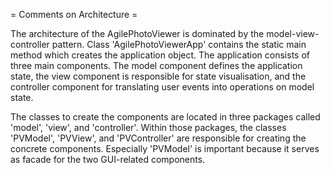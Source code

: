 = Comments on Architecture =

The architecture of the AgilePhotoViewer is dominated by the model-view-controller
pattern. Class 'AgilePhotoViewerApp' contains the static main method which creates
the application object. The application consists of three main components. The model
component defines the application state, the view component is responsible for state
visualisation, and the controller component for translating user events into
operations on model state.

The classes to create the components are located in three packages called 'model',
'view', and 'controller'. Within those packages, the classes 'PVModel', 'PVView',
and 'PVController' are responsible for creating the concrete components. Especially
'PVModel' is important because it serves as facade for the two GUI-related components. 